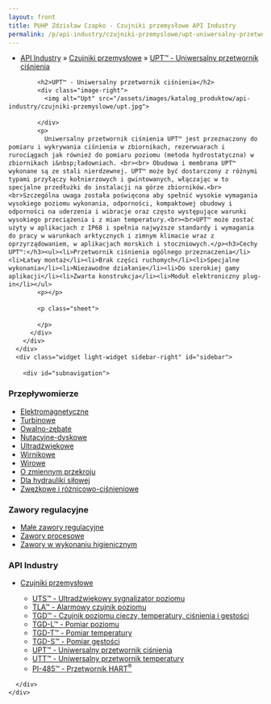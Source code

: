 ```yaml
---
layout: front
title: PUHP Zdzisław Czapko - Czujniki przemysłowe API Industry
permalink: /p/api-industry/czujniki-przemyslowe/upt-uniwersalny-przetwornik-cisnienia/
---
```


<div id="content">
  <div class="wrapper-with-color-background">
    <div class="content-area-blog blog-background-sidebar-right">
      <div class="mainarea-left" id="mainarea">
        <div class="blogpost-blog3">
          <div class="post-content">
            <ul class="meta">
<li>
<a href="/p/api-industry">API Industry</a>
»
<a href="/p/api-industry/czujniki-przemyslowe">Czujniki przemysłowe</a>
»
<a href="/p/api-industry/czujniki-przemyslowe/upt-uniwersalny-przetwornik-cisnienia">UPT™ - Uniwersalny przetwornik ciśnienia</a>
</li>
</ul>

            <h2>UPT™ - Uniwersalny przetwornik ciśnienia</h2>
            <div class="image-right">
              <img alt="Upt" src="/assets/images/katalog_produktow/api-industry/czujniki-przemyslowe/upt.jpg">

            </div>
            <p>
              Uniwersalny przetwornik ciśnienia UPT™ jest przeznaczony do pomiaru i wykrywania ciśnienia w zbiornikach, rezerwuarach i rurociągach jak również do pomiaru poziomu (metoda hydrostatyczna) w zbiornikach i&nbsp;ładowniach. <br><br> Obudowa i membrana UPT™ wykonane są ze stali nierdzewnej. UPT™ może być dostarczony z różnymi typami przyłączy kołnierzowych i gwintowanych, włączając w to specjalne przedłużki do instalacji na górze zbiorników.<br><br>Szczególna uwaga została poświęcona aby spełnić wysokie wymagania wysokiego poziomu wykonania, odporności, kompaktowej obudowy i odporności na uderzenia i wibracje oraz często występujące warunki wysokiego przeciążenia i z mian temperatury.<br><br>UPT™ może zostać użyty w aplikacjach z IP68 i spełnia najwyższe standardy i wymagania do pracy w warunkach arktycznych i zimnym klimacie wraz z oprzyrządowaniem, w aplikacjach morskich i stoczniowych.</p><h3>Cechy UPT™:</h3><ul><li>Przetwornik ciśnienia ogólnego przeznaczenia</li><li>Łatwy montaż</li><li>Brak części ruchomych</li><li>Specjalne wykonania</li><li>Niezawodne działanie</li><li>Do szerokiej gamy aplikacji</li><li>Zwarta konstrukcja</li><li>Moduł elektroniczny plug-in</li></ul>
            <p></p>
            
            <p class="sheet">
              
            </p>
          </div>
        </div>
      </div>
      <div class="widget light-widget sidebar-right" id="sidebar">
        
        <div id="subnavigation">
<h3>Przepływomierze</h3>
<ul class="subcategories">
<li class="category"><a href="/p/przeplywomierze/elektromagnetyczne">Elektromagnetyczne</a></li>
<li class="category"><a href="/p/przeplywomierze/turbinowe">Turbinowe</a></li>
<li class="category"><a href="/p/przeplywomierze/owalno-zebate">Owalno-zębate</a></li>
<li class="category"><a href="/p/przeplywomierze/nutacyjne-dyskowe">Nutacyjne-dyskowe</a></li>
<li class="category"><a href="/p/przeplywomierze/ultradzwiekowe">Ultradźwiękowe</a></li>
<li class="category"><a href="/p/przeplywomierze/wirnikowe">Wirnikowe</a></li>
<li class="category"><a href="/p/przeplywomierze/wirowe">Wirowe</a></li>
<li class="category"><a href="/p/przeplywomierze/o-zmiennym-przekroju">O zmiennym przekroju</a></li>
<li class="category"><a href="/p/przeplywomierze/dla-hydrauliki-silowej">Dla hydrauliki siłowej</a></li>
<li class="category"><a href="/p/przeplywomierze/zwezkowe-i-roznicowo-cisnieniowe">Zwężkowe i różnicowo-ciśnieniowe</a></li>
</ul>
<h3>Zawory regulacyjne</h3>
<ul class="subcategories">
<li class="category"><a href="/p/zawory-regulacyjne/male-zawory-regulacyjne">Małe zawory regulacyjne</a></li>
<li class="category"><a href="/p/zawory-regulacyjne/zawory-procesowe">Zawory procesowe</a></li>
<li class="category"><a href="/p/zawory-regulacyjne/zawory-w-wykonaniu-higienicznym">Zawory w wykonaniu higienicznym</a></li>
</ul>
<h3>API Industry</h3>
<ul class="subcategories">
<li class="category"><a href="/p/api-industry/czujniki-przemyslowe">Czujniki przemysłowe</a></li>
<div class="light-widget">
<ul class="products">
<li class="product"><a href="/p/api-industry/czujniki-przemyslowe/uts-ultradzwiekowy-sygnalizator-poziomu">UTS™ - Ultradźwiękowy sygnalizator poziomu</a></li>
<li class="product"><a href="/p/api-industry/czujniki-przemyslowe/tla-alarmowy-czujnik-poziomu">TLA™  - Alarmowy czujnik poziomu</a></li>
<li class="product"><a href="/p/api-industry/czujniki-przemyslowe/tgd-czujnik-poziomu-cieczy-temperatury-cisnienia-i-gestosci">TGD™ - Czujnik poziomu cieczy, temperatury, ciśnienia i gęstości</a></li>
<li class="product"><a href="/p/api-industry/czujniki-przemyslowe/tgd-l-pomiar-poziomu">TGD-L™ - Pomiar poziomu</a></li>
<li class="product"><a href="/p/api-industry/czujniki-przemyslowe/tgd-t-pomiar-temperatury">TGD-T™ - Pomiar temperatury</a></li>
<li class="product"><a href="/p/api-industry/czujniki-przemyslowe/tgd-s-pomiar-gestosci">TGD-S™ - Pomiar gęstości</a></li>
<li class="product"><a href="/p/api-industry/czujniki-przemyslowe/upt-uniwersalny-przetwornik-cisnienia">UPT™ - Uniwersalny przetwornik ciśnienia</a></li>
<li class="product"><a href="/p/api-industry/czujniki-przemyslowe/utt-uniwersalny-przetwornik-temperatury">UTT™ - Uniwersalny przetwornik temperatury</a></li>
<li class="product"><a href="/p/api-industry/czujniki-przemyslowe/pi-485-przetwornik-hart-sup-sup">PI-485™ - Przetwornik HART<sup>®</sup></a></li>
</ul>
</div>
</ul>
</div>

      </div>
    </div>
  </div>
</div>